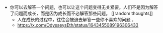 - 你可以去解答一个问题，也可以让这个问题变得无关紧要。人们不是因为解答了问题而成长，而是因为成长而不必解答那些问题。 [[random thoughts]]
	- 人在成长的过程中，往往会被迫去解答一些你不喜欢的问题 ，
	- https://x.com/OdysseysEth/status/1643455089196306433